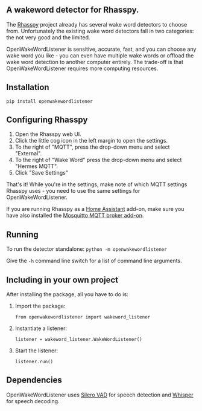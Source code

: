 ## A wakeword detector for Rhasspy.

The [Rhasspy](https://github.com/rhasspy/rhasspy) project already has several wake word detectors to choose from.
Unfortunately the existing wake word detectors fall in two categories: the not very good and the limited.

OpenWakeWordListener is sensitive, accurate, fast, and you can choose any wake word you like - you can even have multiple wake words or offload the wake word detection to another computer entirely.
The trade-off is that OpenWakeWordListener requires more computing resources.

## Installation
`pip install openwakewordlistener`

## Configuring Rhasspy
1. Open the Rhasspy web UI.
2. Click the little cog icon in the left margin to open the settings.
3. To the right of "MQTT", press the drop-down menu and select "External".
4. To the right of "Wake Word" press the drop-down menu and select "Hermes MQTT".
5. Click "Save Settings"

That's it! While you're in the settings, make note of which MQTT settings Rhasspy uses - you need to use the same settings for OpenWakeWordListener.

If you are running Rhasspy as a [Home Assistant](https://www.home-assistant.io/) add-on, make sure you have also installed the [Mosquitto MQTT broker add-on](https://github.com/home-assistant/addons/tree/master/mosquitto).

## Running
To run the detector standalone:
`python -m openwakewordlistener`

Give the `-h` command line switch for a list of command line arguments.

## Including in your own project

After installing the package, all you have to do is:

1. Import the package: 

    `from openwakewordlistener import wakeword_listener`
2. Instantiate a listener:

    `listener = wakeword_listener.WakeWordListener()`
3. Start the listener:

    `listener.run()`

## Dependencies
OpenWakeWordListener uses [Silero VAD](https://github.com/snakers4/silero-vad) for speech detection and [Whisper](https://github.com/openai/whisper) for speech decoding.


